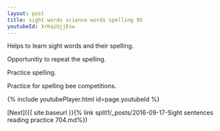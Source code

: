 ```yaml
---
layout: post
title: sight words science words spelling 95
youtubeId: XrKqiUjjEsw
---
```

 
 
Helps to learn sight words and their spelling.

Opportunitiy to repeat the spelling. 

Practice spelling. 
 
Practice for spelling bee competitions. 
 
{% include youtubePlayer.html id=page.youtubeId %}
 
 

[Next]({{ site.baseurl }}{% link  split1/_posts/2016-09-17-Sight sentences reading practice 704.md%})
 
